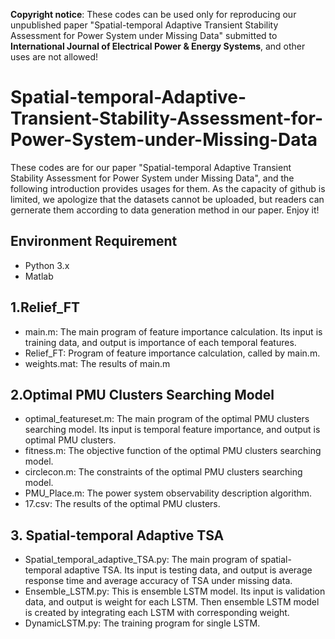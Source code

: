 **Copyright notice**: These codes can be used only for reproducing our unpublished paper "Spatial-temporal Adaptive Transient Stability Assessment for Power System under Missing Data" submitted to **International Journal of Electrical Power & Energy Systems**, and other uses are not allowed!

# Spatial-temporal-Adaptive-Transient-Stability-Assessment-for-Power-System-under-Missing-Data
These codes are for our paper "Spatial-temporal Adaptive Transient Stability Assessment for Power System under Missing Data", and the following introduction provides usages for them. As the capacity of github is limited, we apologize that the datasets cannot be uploaded, but readers can gernerate them according to data generation method in our paper. Enjoy it!
## Environment Requirement
* Python 3.x
* Matlab
## 1.Relief_FT
* main.m: The main program of feature importance calculation. Its input is training data, and output is importance of each temporal features.
* Relief_FT: Program of feature importance calculation, called by main.m.
* weights.mat: The results of main.m

## 2.Optimal PMU Clusters Searching Model
* optimal_featureset.m: The main program of the optimal PMU clusters searching model. Its input is temporal feature importance, and output is optimal PMU clusters.
* fitness.m: The objective function of the optimal PMU clusters searching model.
* circlecon.m: The constraints of the optimal PMU clusters searching model.
* PMU_Place.m: The power system observability description algorithm.
* 17.csv: The results of the optimal PMU clusters.

## 3. Spatial-temporal Adaptive TSA
* Spatial_temporal_adaptive_TSA.py: The main program of spatial-temporal adaptive TSA. Its input is testing data, and output is average response time and average accuracy of TSA under missing data.
* Ensemble_LSTM.py: This is ensemble LSTM model. Its input is validation data, and output is weight for each LSTM. Then ensemble LSTM model is created by integrating each LSTM with corresponding weight.
* DynamicLSTM.py: The training program for single LSTM.
